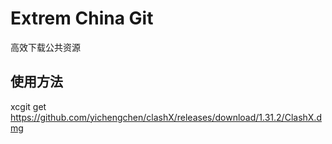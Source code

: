# Extrem China Git

高效下载公共资源

## 使用方法

xcgit get https://github.com/yichengchen/clashX/releases/download/1.31.2/ClashX.dmg

